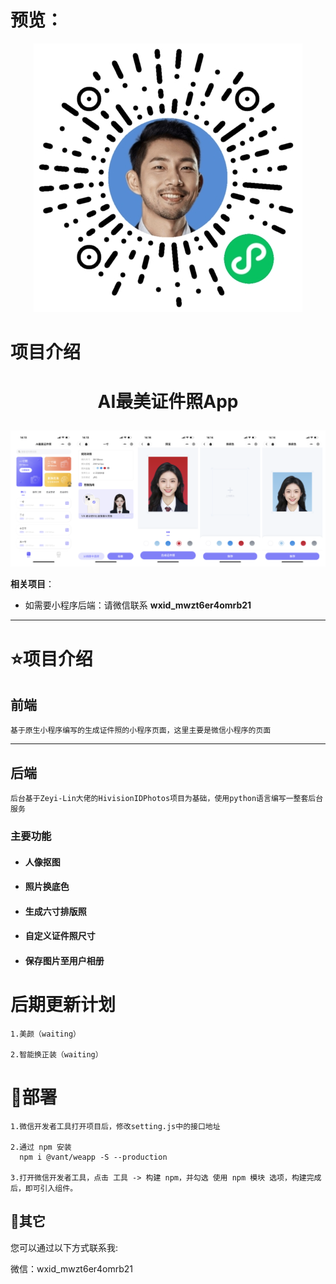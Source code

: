 # 预览：

<p align="center"><img src="./resource/xcx.jpg"></p>

# 项目介绍

# <p align="center">AI最美证件照App</p>
<p align="center"><img src="./resource/6.png"></p>



**相关项目**：

- 如需要小程序后端：请微信联系 **wxid_mwzt6er4omrb21**

------

# ⭐项目介绍

## 前端

```
基于原生小程序编写的生成证件照的小程序页面，这里主要是微信小程序的页面
```

------

## 后端

```
后台基于Zeyi-Lin大佬的HivisionIDPhotos项目为基础，使用python语言编写一整套后台服务
```

### 主要功能

- #### 人像抠图

  

- #### 照片换底色

  

- #### 生成六寸排版照

  

- #### 自定义证件照尺寸

  

- #### 保存图片至用户相册

# 后期更新计划

```
1.美颜（waiting）

2.智能换正装（waiting）
```

# 🔧部署

```
1.微信开发者工具打开项目后，修改setting.js中的接口地址

2.通过 npm 安装
  npm i @vant/weapp -S --production
  
3.打开微信开发者工具，点击 工具 -> 构建 npm，并勾选 使用 npm 模块 选项，构建完成后，即可引入组件。
```



## 📧其它

您可以通过以下方式联系我:

微信：wxid_mwzt6er4omrb21